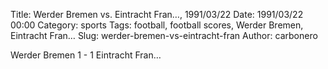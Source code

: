 Title: Werder Bremen vs. Eintracht Fran…, 1991/03/22
Date: 1991/03/22 00:00
Category: sports
Tags: football, football scores, Werder Bremen, Eintracht Fran…
Slug: werder-bremen-vs-eintracht-fran
Author: carbonero


Werder Bremen 1 - 1 Eintracht Fran…

